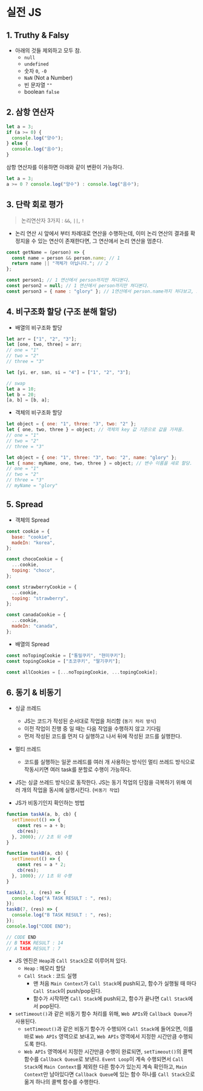 # 실전 JS

## 1. Truthy & Falsy

- 아래의 것들 제외하고 모두 참.
  - `null`
  - `undefined`
  - 숫자 `0`, `-0`
  - `NaN` (Not a Number)
  - 빈 문자열 `""`
  - boolean `false`

## 2. 삼항 연산자

```js
let a = 3;
if (a >= 0) {
  console.log("양수");
} else {
  console.log("음수");
}
```

삼항 연산자를 이용하면 아래와 같이 변환이 가능하다.

```js
let a = 3;
a >= 0 ? console.log("양수") : console.log("음수");
```

## 3. 단락 회로 평가

> 논리연산자 3가지 : `&&`, `||`, `!`

- 논리 연산 시 앞에서 부터 차례대로 연산을 수행하는데, 이미 논리 연산의 결과를 확정지을 수 있는 연산이 존재한다면, 그 연산에서 논리 연산을 멈춘다.

```js
const getName = (person) => {
  const name = person && person.name; // 1
  return name || "객체가 아닙니다."; // 2
};

const person1; // 1 연산에서 person까지만 쳐다본다.
const person2 = null; // 1 연산에서 person까지만 쳐다본다.
const person3 = { name : "glory" }; // 1연산에서 person.name까지 쳐다보고, 2에서 name까지만 쳐다본다.
```

## 4. 비구조화 할당 (구조 분해 할당)

- 배열의 비구조화 할당

```js
let arr = ["1", "2", "3"];
let [one, two, three] = arr;
// one = "1"
// two = "2"
// three = "3"

let [yi, er, san, si = "4"] = ["1", "2", "3"];

// swap
let a = 10;
let b = 20;
[a, b] = [b, a];
```

- 객체의 비구조화 할당

```js
let object = { one: "1", three: "3", two: "2" };
let { one, two, three } = object; // 객체의 key 값 기준으로 값을 가져옴.
// one = "1"
// two = "2"
// three = "3"
```

```js
let object = { one: "1", three: "3", two: "2", name: "glory" };
let { name: myName, one, two, three } = object; // 변수 이름을 새로 할당.
// one = "1"
// two = "2"
// three = "3"
// myName = "glory"
```

## 5. Spread

- 객체의 Spread

```js
const cookie = {
  base: "cookie",
  madeIn: "korea",
};

const chocoCookie = {
  ...cookie,
  toping: "choco",
};

const strawberryCookie = {
  ...cookie,
  toping: "strawberry",
};

const canadaCookie = {
  ...cookie,
  madeIn: "canada",
};
```

- 배열의 Spread

```js
const noTopingCookie = ["통밀쿠키", "현미쿠키"];
const topingCookie = ["초코쿠키", "딸기쿠키"];

const allCookies = [...noTopingCookie, ...topingCookie];
```

## 6. 동기 & 비동기

- 싱글 쓰레드

  - JS는 코드가 작성된 순서대로 작업을 처리함 (`동기 처리 방식`)
  - 이전 작업이 진행 중 일 때는 다음 작업을 수행하지 않고 기다림
  - 먼저 작성된 코드를 먼저 다 실행하고 나서 뒤에 작성된 코드를 실행한다.

- 멀티 쓰레드

  - 코드를 실행하는 일꾼 쓰레드를 여러 개 사용하는 방식인 멀티 쓰레드 방식으로 작동시키면 여러 task를 분할로 수행이 가능하다.

- JS는 싱글 쓰레드 방식으로 동작한다. JS는 동기 작업의 단점을 극복하기 위해 여러 개의 작업을 동시에 실행시킨다. (`비동기 작업`)

- JS가 비동기인지 확인하는 방법

```js
function taskA(a, b, cb) {
  setTimeout(() => {
    const res = a + b;
    cb(res);
  }, 2000); // 2초 뒤 수행
}

function taskB(a, cb) {
  setTimeout(() => {
    const res = a * 2;
    cb(res);
  }, 1000); // 1초 뒤 수행
}

taskA(3, 4, (res) => {
  console.log("A TASK RESULT : ", res);
});
taskB(7, (res) => {
  console.log("B TASK RESULT : ", res);
});
console.log("CODE END");

// CODE END
// B TASK RESULT : 14
// A TASK RESULT : 7
```

- JS 엔진은 `Heap`과 `Call Stack`으로 이루어져 있다.
  - `Heap` : 메모리 할당
  - `Call Stack` : 코드 실행
    - 맨 처음 `Main Context`가 `Call Stack`에 push되고, 함수가 실행될 때 마다 `Call Stack`이 push/pop된다.
    - 함수가 시작하면 `Call Stack`에 push되고, 함수가 끝나면 `Call Stack`에서 pop된다.
- `setTimeout()`과 같은 비동기 함수 처리를 위해, `Web APIs`와 `Callback Queue`가 사용된다.
  - `setTimeout()`과 같은 비동기 함수가 수행되어 `Call Stack`에 들어오면, 이를 바로 `Web APIs` 영역으로 보내고, `Web APIs` 영역에서 지정한 시간만큼 수행되도록 한다.
  - `Web APIs` 영역에서 지정한 시간만큼 수행이 완료되면, `setTimeout()`의 콜백 함수를 `Callback Queue`로 보낸다. `Event Loop`이 계속 수행되면서 `Call Stack`에 `Main Context`를 제외한 다른 함수가 있는지 계속 확인하고, `Main Context`만 남아있다면 `Callback Queue`에 있는 함수 하나를 `Call Stack`으로 옮겨 하나의 콜백 함수를 수행한다.
